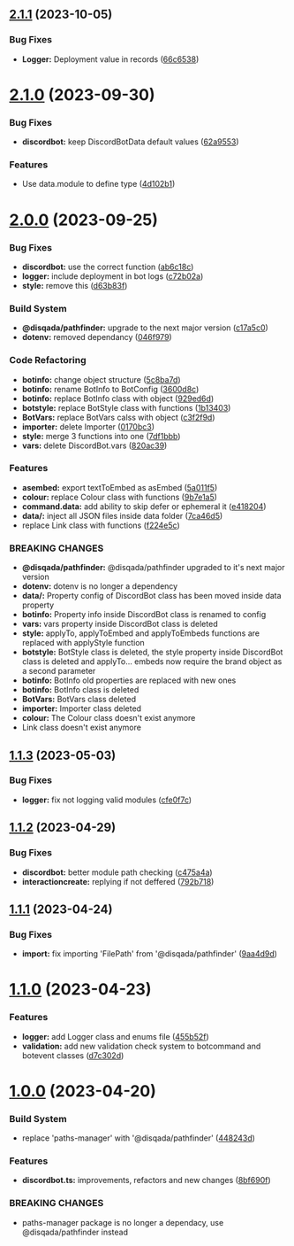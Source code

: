 ## [2.1.1](https://github.com/DisQada/HalfBot/compare/v2.1.0...v2.1.1) (2023-10-05)


### Bug Fixes

* **Logger:** Deployment value in records ([66c6538](https://github.com/DisQada/HalfBot/commit/66c6538aa0c15ef026a8fd133534268c1353bff9))

# [2.1.0](https://github.com/DisQada/halfbot/compare/v2.0.0...v2.1.0) (2023-09-30)


### Bug Fixes

* **discordbot:** keep DiscordBotData default values ([62a9553](https://github.com/DisQada/halfbot/commit/62a955353e5dac4d01753589755d2abed6e29025))


### Features

* Use data.module to define type ([4d102b1](https://github.com/DisQada/halfbot/commit/4d102b122ee307527ff7930a201dcaec2f0ab34f))

# [2.0.0](https://github.com/DisQada/halfbot/compare/v1.1.3...v2.0.0) (2023-09-25)


### Bug Fixes

* **discordbot:** use the correct function ([ab6c18c](https://github.com/DisQada/halfbot/commit/ab6c18cd74d854141ae35015d6a1ab0e5463d265))
* **logger:** include deployment in bot logs ([c72b02a](https://github.com/DisQada/halfbot/commit/c72b02affe8e13909469a4ae0d546843d90b410f))
* **style:** remove this ([d63b83f](https://github.com/DisQada/halfbot/commit/d63b83fcc09b0d38e599c801ef23c0efe2247694))


### Build System

* **@disqada/pathfinder:** upgrade to the next major version ([c17a5c0](https://github.com/DisQada/halfbot/commit/c17a5c0385e3c58404f7c8c0c68c88b9148f5dd8))
* **dotenv:** removed dependancy ([046f979](https://github.com/DisQada/halfbot/commit/046f9796515d919c5769950547de7833b142a891))


### Code Refactoring

* **botinfo:** change object structure ([5c8ba7d](https://github.com/DisQada/halfbot/commit/5c8ba7d4df15cee075e7220c500c027e7c86f33b))
* **botinfo:** rename BotInfo to BotConfig ([3600d8c](https://github.com/DisQada/halfbot/commit/3600d8c709c83944c0f6c2a72a9d10e8202d56db))
* **botinfo:** replace BotInfo class with object ([929ed6d](https://github.com/DisQada/halfbot/commit/929ed6d14e120f1941f1568c20428c7c72029d40))
* **botstyle:** replace BotStyle class with functions ([1b13403](https://github.com/DisQada/halfbot/commit/1b13403155fcd230242c3c12510bc0572a4d3eb9))
* **BotVars:** replace BotVars calss with object ([c3f2f9d](https://github.com/DisQada/halfbot/commit/c3f2f9da9fccae9c04d19a892802dffeca09bb50))
* **importer:** delete Importer ([0170bc3](https://github.com/DisQada/halfbot/commit/0170bc3368bcddba7ac95819becb8239e459d209))
* **style:** merge 3 functions into one ([7df1bbb](https://github.com/DisQada/halfbot/commit/7df1bbbbb20d123dd80b6056d9775c76d856454a))
* **vars:** delete DiscordBot.vars ([820ac39](https://github.com/DisQada/halfbot/commit/820ac39f311d0e1ff1490e026cf4fd3076fe518d))


### Features

* **asembed:** export textToEmbed as asEmbed ([5a011f5](https://github.com/DisQada/halfbot/commit/5a011f57c1ce0439a488f4ce2b9aeab29f7a52b9))
* **colour:** replace Colour class with functions ([9b7e1a5](https://github.com/DisQada/halfbot/commit/9b7e1a510bb672438240fbb7f81987185a92b6bd))
* **command.data:** add ability to skip defer or ephemeral it ([e418204](https://github.com/DisQada/halfbot/commit/e4182044c4160de0d318d94d5555e44b853aa894))
* **data/:** inject all JSON files inside data folder ([7ca46d5](https://github.com/DisQada/halfbot/commit/7ca46d53b731ab1b98d5904f5366e04f141d0bbf))
* replace Link class with functions ([f224e5c](https://github.com/DisQada/halfbot/commit/f224e5c6657aefbda2fc7074bff86333c1efcfc0))


### BREAKING CHANGES

* **@disqada/pathfinder:** @disqada/pathfinder upgraded to it's next major version
* **dotenv:** dotenv is no longer a dependency
* **data/:** Property config of DiscordBot class has been moved inside data property
* **botinfo:** Property info inside DiscordBot class is renamed to config
* **vars:** vars property inside DiscordBot class is deleted
* **style:** applyTo, applyToEmbed and applyToEmbeds functions are replaced with applyStyle
function
* **botstyle:** BotStyle class is deleted, the style property inside DiscordBot class is deleted
and applyTo... embeds now require the brand object as a second parameter
* **botinfo:** BotInfo old properties are replaced with new ones
* **botinfo:** BotInfo class is deleted
* **BotVars:** BotVars class deleted
* **importer:** Importer class deleted
* **colour:** The Colour class doesn't exist anymore
* Link class doesn't exist anymore

## [1.1.3](https://github.com/DisQada/halfbot/compare/v1.1.2...v1.1.3) (2023-05-03)


### Bug Fixes

* **logger:** fix not logging valid modules ([cfe0f7c](https://github.com/DisQada/halfbot/commit/cfe0f7c171e2c14fe97664dfff817c1543ae59fe))

## [1.1.2](https://github.com/DisQada/halfbot/compare/v1.1.1...v1.1.2) (2023-04-29)


### Bug Fixes

* **discordbot:** better module path checking ([c475a4a](https://github.com/DisQada/halfbot/commit/c475a4ab3c8b1bfd73295cefc83a207dbd54c168))
* **interactioncreate:** replying if not deffered ([792b718](https://github.com/DisQada/halfbot/commit/792b718c038f9b6e7e7246ad229458121192c103))

## [1.1.1](https://github.com/DisQada/halfbot/compare/v1.1.0...v1.1.1) (2023-04-24)


### Bug Fixes

* **import:** fix importing 'FilePath' from '@disqada/pathfinder' ([9aa4d9d](https://github.com/DisQada/halfbot/commit/9aa4d9d627a09d71447432bc4a6d17cd23e1b27b))

# [1.1.0](https://github.com/DisQada/halfbot/compare/v1.0.0...v1.1.0) (2023-04-23)


### Features

* **logger:** add Logger class and enums file ([455b52f](https://github.com/DisQada/halfbot/commit/455b52f341463ae0a840a764859d0efbc3d90dc9))
* **validation:** add new validation check system to botcommand and botevent classes ([d7c302d](https://github.com/DisQada/halfbot/commit/d7c302d538be176da0ba6053c598e9676c0f94d2))

# [1.0.0](https://github.com/DisQada/halfbot/compare/v0.2.1...v1.0.0) (2023-04-20)


### Build System

* replace 'paths-manager' with '@disqada/pathfinder' ([448243d](https://github.com/DisQada/halfbot/commit/448243df381b151ae9094a2daab9f334ec8e7575))


### Features

* **discordbot.ts:** improvements, refactors and new changes ([8bf690f](https://github.com/DisQada/halfbot/commit/8bf690fe00425b903015f74fd388e39d56feca26))


### BREAKING CHANGES

* paths-manager package is no longer a dependacy, use @disqada/pathfinder instead
